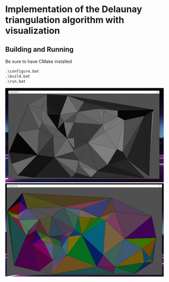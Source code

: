# Implementation of the Delaunay triangulation algorithm with visualization

## Building and Running

Be sure to have CMake installed

```
.\configure.bat
.\build.bat
.\run.bat
```

![gray](/assets/gray.jpg)
![color](/assets/color.jpg)
